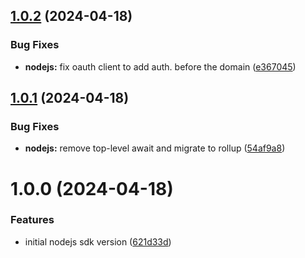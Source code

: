 ## [1.0.2](https://github.com/vm-x-ai/vm-x-ai-sdk/compare/nodejs@1.0.1...nodejs@1.0.2) (2024-04-18)

### Bug Fixes

- **nodejs:** fix oauth client to add auth. before the domain ([e367045](https://github.com/vm-x-ai/vm-x-ai-sdk/commit/e3670457236a5c8408155d6ab4b3d3e45cc464c8))

## [1.0.1](https://github.com/vm-x-ai/vm-x-ai-sdk/compare/nodejs@1.0.0...nodejs@1.0.1) (2024-04-18)

### Bug Fixes

- **nodejs:** remove top-level await and migrate to rollup ([54af9a8](https://github.com/vm-x-ai/vm-x-ai-sdk/commit/54af9a880da949fc3dbf9b67ee8fb5cd969dee94))

# 1.0.0 (2024-04-18)

### Features

- initial nodejs sdk version ([621d33d](https://github.com/vm-x-ai/vm-x-ai-sdk/commit/621d33de1eeb85f253b74e420b9feab44f951a01))
